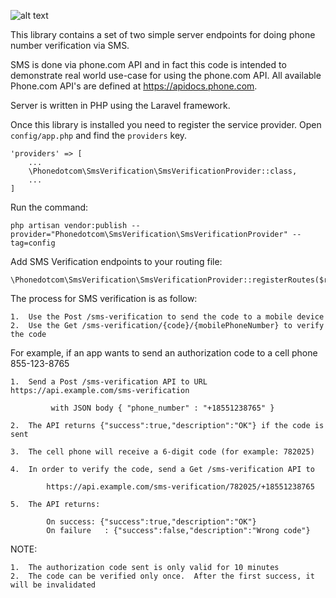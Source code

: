 ![alt text](https://avatars0.githubusercontent.com/u/13040900?v=3&s=100)

This library contains a set of two simple server endpoints for doing phone number verification via SMS.

SMS is done via phone.com API and in fact this code is intended to demonstrate real world use-case for using the phone.com API. All available Phone.com API's are defined at https://apidocs.phone.com.

Server is written in PHP using the Laravel framework.


Once this library is installed you need to register the service provider. Open `config/app.php` and find the `providers` key.

```
'providers' => [
    ...
    \Phonedotcom\SmsVerification\SmsVerificationProvider::class,
    ...
]
```

Run the command:

```
php artisan vendor:publish --provider="Phonedotcom\SmsVerification\SmsVerificationProvider" --tag=config
```

Add SMS Verification endpoints to your routing file:

```
\Phonedotcom\SmsVerification\SmsVerificationProvider::registerRoutes($router);
```

The process for SMS verification is as follow:

```
1.  Use the Post /sms-verification to send the code to a mobile device
2.  Use the Get /sms-verification/{code}/{mobilePhoneNumber} to verify the code
```

For example, if an app wants to send an authorization code to a cell phone 855-123-8765

```
1.  Send a Post /sms-verification API to URL https://api.example.com/sms-verification

         with JSON body { "phone_number" : "+18551238765" }

2.  The API returns {"success":true,"description":"OK"} if the code is sent

3.  The cell phone will receive a 6-digit code (for example: 782025)

4.  In order to verify the code, send a Get /sms-verification API to

        https://api.example.com/sms-verification/782025/+18551238765

5.  The API returns:

        On success: {"success":true,"description":"OK"}
        On failure   : {"success":false,"description":"Wrong code"}
```
NOTE:

```
1.  The authorization code sent is only valid for 10 minutes
2.  The code can be verified only once.  After the first success, it will be invalidated
```

